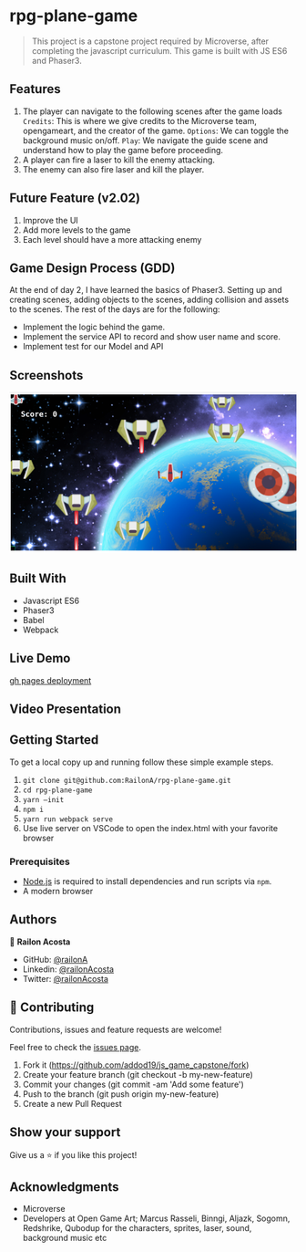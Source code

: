 # rpg-plane-game

> This project is a capstone project required by Microverse, after completing the javascript curriculum. This game is built with JS ES6 and Phaser3.

## Features

1. The player can navigate to the following scenes after the game loads
`Credits`: This is where we give credits to the Microverse team, opengameart, and the creator of the game.
`Options`: We can toggle the background music on/off.
`Play`: We navigate the guide scene and understand how to play the game before proceeding.
2. A player can fire a laser to kill the enemy attacking.
3. The enemy can also fire laser and kill the player.

## Future Feature (v2.02)

1. Improve the UI
2. Add more levels to the game
3. Each level should have a more attacking enemy

## Game Design Process (GDD)

At the end of day 2, I have learned the basics of Phaser3. Setting up and creating scenes, adding objects to the scenes, adding collision
and assets to the scenes.
The rest of the days are for the following:
- Implement the logic behind the game.
- Implement the service API to record and show user name and score.
- Implement test for our Model and API


## Screenshots

<img src="./assets/Screenshot.png">

## Built With

- Javascript ES6
- Phaser3
- Babel
- Webpack

## Live Demo


[gh pages deployment](https://addod19.github.io/js_game_capstone/)

## Video Presentation



## Getting Started

To get a local copy up and running follow these simple example steps.

1. `git clone git@github.com:RailonA/rpg-plane-game.git`
2. `cd rpg-plane-game`
3. `yarn —init`
4. `npm i`
5. `yarn run webpack serve`
6. Use live server on VSCode to open the index.html with your favorite browser

### Prerequisites

- [Node.js](https://nodejs.org) is required to install dependencies and run scripts via `npm`.
- A modern browser


## Authors

👤 **Railon Acosta**
- GitHub: [@railonA](https://github.com/RailonA)
- Linkedin: [@railonAcosta](https://www.linkedin.com/in/railon-acosta-81265180/)
- Twitter: [@railonAcosta](https://twitter.com/RailonAcosta)


## 🤝 Contributing

Contributions, issues and feature requests are welcome!

Feel free to check the [issues page](https://github.com/RailonA/rpg-plane-game/issues).

1. Fork it (https://github.com/addod19/js_game_capstone/fork)
2. Create your feature branch (git checkout -b my-new-feature)
3. Commit your changes (git commit -am 'Add some feature')
4. Push to the branch (git push origin my-new-feature)
5. Create a new Pull Request

## Show your support

Give us a ⭐️ if you like this project!

## Acknowledgments
- Microverse
- Developers at Open Game Art; Marcus Rasseli, Binngi, Aljazk, Sogomn, Redshrike, Qubodup for the characters, sprites, laser, sound, background music etc
                  
